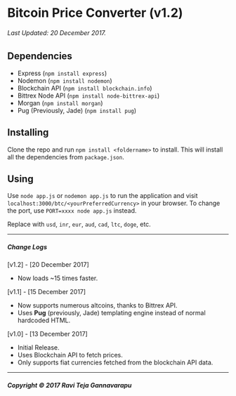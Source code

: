 # Bitcoin Price Converter (v1.2)
###### Last Updated: 20 December 2017.

## Dependencies
* Express (`npm install express`)
* Nodemon (`npm install nodemon`)
* Blockchain API (`npm install blockchain.info`)
* Bittrex Node API (`npm install node-bittrex-api`)
* Morgan (`npm install morgan`)
* Pug (Previously, Jade) (`npm install pug`)

## Installing
Clone the repo and run `npm install <foldername>` to install. This will install all the dependencies from `package.json`.

## Using
Use `node app.js` or `nodemon app.js` to run the application and visit `localhost:3000/btc/<yourPreferredCurrency>` in your browser. To change the port, use `PORT=xxxx node app.js` instead.

Replace <yourPreferredCurrency> with `usd`, `inr`, `eur`, `aud`, `cad`, `ltc`, `doge`, etc.

***
##### Change Logs

[v1.2] - [20 December 2017]
* Now loads ~15 times faster.

[v1.1] - [15 December 2017]
* Now supports numerous altcoins, thanks to Bittrex API.
* Uses **Pug** (previously, Jade) templating engine instead of normal hardcoded HTML.

[v1.0] - [13 December 2017]
* Initial Release.
* Uses Blockchain API to fetch prices.
* Only supports fiat currencies fetched from the blockchain API data.

***
##### Copyright © 2017 Ravi Teja Gannavarapu

